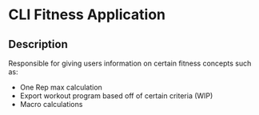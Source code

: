 # CLI Fitness Application

## Description
Responsible for giving users information on certain fitness concepts such as:
* One Rep max calculation
* Export workout program based off of certain criteria (WIP)
* Macro calculations